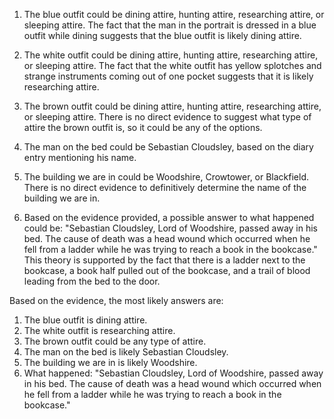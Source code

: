 1) The blue outfit could be dining attire, hunting attire, researching attire, or sleeping attire. The fact that the man in the portrait is dressed in a blue outfit while dining suggests that the blue outfit is likely dining attire.

2) The white outfit could be dining attire, hunting attire, researching attire, or sleeping attire. The fact that the white outfit has yellow splotches and strange instruments coming out of one pocket suggests that it is likely researching attire.

3) The brown outfit could be dining attire, hunting attire, researching attire, or sleeping attire. There is no direct evidence to suggest what type of attire the brown outfit is, so it could be any of the options.

4) The man on the bed could be Sebastian Cloudsley, based on the diary entry mentioning his name.

5) The building we are in could be Woodshire, Crowtower, or Blackfield. There is no direct evidence to definitively determine the name of the building we are in.

6) Based on the evidence provided, a possible answer to what happened could be: "Sebastian Cloudsley, Lord of Woodshire, passed away in his bed. The cause of death was a head wound which occurred when he fell from a ladder while he was trying to reach a book in the bookcase." This theory is supported by the fact that there is a ladder next to the bookcase, a book half pulled out of the bookcase, and a trail of blood leading from the bed to the door. 

Based on the evidence, the most likely answers are:
1) The blue outfit is dining attire.
2) The white outfit is researching attire.
3) The brown outfit could be any type of attire.
4) The man on the bed is likely Sebastian Cloudsley.
5) The building we are in is likely Woodshire.
6) What happened: "Sebastian Cloudsley, Lord of Woodshire, passed away in his bed. The cause of death was a head wound which occurred when he fell from a ladder while he was trying to reach a book in the bookcase."